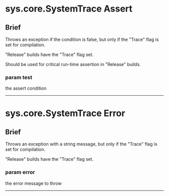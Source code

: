 sys.core.SystemTrace Assert
=
## Brief
Throws an exception if the condition is false, but only if the "Trace" flag is set for compilation.

"Release" builds have the "Trace" flag set.

Should be used for critical run-time assertion in "Release" builds.

### param test
the assert condition
***

sys.core.SystemTrace Error
=
## Brief
Throws an exception with a string message, but only if the "Trace" flag is set for compilation.

"Release" builds have the "Trace" flag set.

### param error
the error message to throw
***

